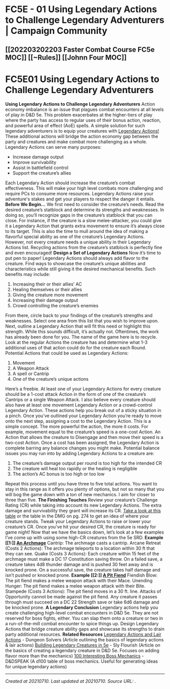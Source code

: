 # FC5E - 01 Using Legendary Actions to Challenge Legendary Adventurers | Campaign Community
 [[202203202203 Faster Combat Course FC5e MOC]] [[~Rules]] [[Johnn Four MOC]] 
---



# FC5E01 Using Legendary Actions to Challenge Legendary Adventurers

**Using Legendary Actions to Challenge Legendary Adventurers**
Action economy imbalance is an issue that plagues combat encounters at all levels of play in D&D 5e. This problem exacerbates at the higher-tiers of play where the party has access to regular uses of their bonus action, reaction, and powerful area of effect (AoE) spells.
A simple solution for such legendary adventurers is to equip your creatures with [Legendary Actions!](https://5thsrd.org/gamemaster_rules/legendary_creatures/) These additional actions will bridge the action economy gap between the party and creatures and make combat more challenging as a whole.
Legendary Actions can serve many purposes:

*   Increase damage output
*   Improve survivability
*   Assist in battlefield control
*   Support the creature’s allies

Each Legendary Action should increase the creature’s combat effectiveness. This will make your high level combats more challenging and require PCs to consume more resources.
Legendary Actions raise your adventure's stakes and get your players to respect the danger it entails.
**Before We Begin...**
We first need to consider the creature’s needs.
Read the desired creature’s statblock and determine its strengths and weaknesses. In doing so, you’ll recognize gaps in the creature’s statblock that you can close.
For instance, if the creature is a slow melee-attacker, you could give it a Legendary Action that grants extra movement to ensure it’s always close to its target.
This is also the time to mull around the idea of making a flavorful special ability as one of the creature’s Legendary Actions. However, not every creature needs a unique ability in their Legendary Actions list. Recycling actions from the creature’s statblock is perfectly fine and even encouraged!
**Design a Set of Legendary Actions**
Now it’s time to put pen to paper!
Legendary Actions should always add flavor to the creature. Find ways to showcase the creature’s unique abilities and characteristics while still giving it the desired mechanical benefits.
Such benefits may include:

1.  Increasing their or their allies’ AC
2.  Healing themselves or their allies
3.  Giving the creature more movement
4.  Increasing their damage output
5.  Crowd controlling the creature’s enemies

From there, circle back to your findings of the creature’s strengths and weaknesses. Select one area from this list that you wish to improve upon.
Next, outline a Legendary Action that will fit this need or highlight this strength. While this sounds difficult, it’s actually not. Oftentimes, the work has already been done for you.
The name of the game here is to recycle. Look at the regular Actions the creature has and determine what 1-3 additional uses of that action could do for the creature each Round.
Potential Actions that could be used as Legendary Actions:

1.  Movement
2.  A Weapon Attack
3.  A spell or Cantrip
4.  One of the creature’s unique actions

Here’s a freebie. At least one of your Legendary Actions for every creature should be a 1-cost attack Action in the form of one of the creature’s Cantrips or a single Weapon Attack.
I also believe every creature should also have at least one movement Legendary Action or a crowd-control Legendary Action. These actions help you break out of a sticky situation in a pinch.
Once you’ve outlined your Legendary Action you’re ready to move onto the next step, assigning a cost to the Legendary Action. This is a simple concept. The more powerful the action, the more it costs.
For example, movement equal to the creature’s speed is a one-cost Action. An Action that allows the creature to Disengage and then move their speed is a two-cost Action.
Once a cost has been assigned, the Legendary Action is complete barring any balance changes you might make.
Potential balance issues you may run into by adding Legendary Actions to a creature are:

1.  The creature’s damage output per round is too high for the intended CR
2.  The creature will heal too rapidly or the healing is negligible
3.  The action’s AC bonus is too high or too low

Repeat this process until you have three to five total actions. You want to stay in this range as it offers you plenty of options, but not so many that you will bog the game down with a ton of new mechanics. I aim for closer to three than five.
**The Finishing Touches**
Review your creature’s Challenge Rating (CR) while taking into account its new Legendary Actions. The extra damage and survivability they grant will increase its CR. [Take a look at this table](https://old.reddit.com/r/dndnext/comments/2nn6ld/the_monster_quick_stats_by_cr_table/) or the table in the DMG on pg. 274 to get an idea of where your creature stands.
Tweak your Legendary Actions to raise or lower your creature’s CR. Once you’ve hit your desired CR, the creature is ready for game night!
Now that we have the basics down, let’s look at a few examples I’ve come up with using some high-CR creatures from the 5e SRD.
**Example [[1:]] [An Archmage](https://5thsrd.org/gamemaster_rules/monsters/archmage/)**
Cantrip: The archmage casts a cantrip.
Arcane Retreat (Costs 2 Actions): The archmage teleports to a location within 30 ft that they can see.
Quake (Costs 3 Actions): Each creature within 15 feet of the archmage must make a DC 17 Constitution saving throw. On a failed save, a creature takes 4d8 thunder damage and is pushed 30 feet away and is knocked prone. On a successful save, the creature takes half damage and isn’t pushed or knocked prone.
**Example [[2:]] [A Pit Fiend](https://5thsrd.org/gamemaster_rules/monsters/pit_fiend/)**
Fiendish Blow: The pit fiend makes a melee weapon attack with their Mace.
Unending Hunger: The pit fiend makes a melee weapon attack with their Bite.
Stampede (Costs 3 Actions): The pit fiend moves in a 30 ft. line. Attacks of Opportunity cannot be made against the pit fiend. Any creature it passes through must succeed on a DC 22 Strength save or take 6d6 damage and be knocked prone.
**A Legendary Conclusion**
Legendary actions help you create challenging high-level combat encounters in D&D 5e. They are not reserved for boss fights, either. You can slap them onto a creature or two in a run-of-the-mill combat encounter to spice things up.
Design Legendary Actions that bridge creature ability gaps and showcase its strengths to drain party additional resources.
**Related Resources**
[Legendary Actions and Lair Actions](https://www.dungeonsolvers.com/2018/05/25/legendary-actions-and-lair-actions/) - Dungeon Solvers (Article outlining the basics of legendary actions & lair actions)
[Building Legendary Creatures in 5e](https://slyflourish.com/building_legendary_creatures.html) - Sly Flourish (Article on the basics of creating a legendary creature in D&D 5e. Focuses on adding flavor more than the mechanics)
[100 Interesting Boss Mechanics](http://dndspeak.com/2018/04/100-interesting-boss-mechanics/) - D&DSPEAK (A d100 table of boss mechanics. Useful for generating ideas for unique legendary actions)

---

_Created at 20210710._
_Last updated at 20210710._
_Source URL: [](https://campaign-community.com/index.php?resources/01-using-legendary-actions-to-challenge-legendary-adventurers.136/)._



